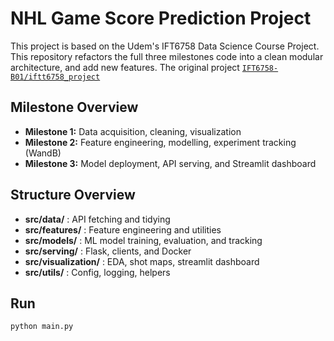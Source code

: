 # NHL Game Score Prediction Project

This project is based on the Udem's IFT6758 Data Science Course Project.
This repository refactors the full three milestones code into a clean modular architecture, and add new features.
The original project [`IFT6758-B01/iftt6758_project`](https://github.com/IFT6758-B01/iftt6758_project)

## Milestone Overview
- **Milestone 1:** Data acquisition, cleaning, visualization
- **Milestone 2:** Feature engineering, modelling, experiment tracking (WandB)
- **Milestone 3:** Model deployment, API serving, and Streamlit dashboard


## Structure Overview
- **src/data/** : API fetching and tidying
- **src/features/** : Feature engineering and utilities
- **src/models/** : ML model training, evaluation, and tracking
- **src/serving/** : Flask, clients, and Docker
- **src/visualization/** : EDA, shot maps, streamlit dashboard
- **src/utils/** : Config, logging, helpers

## Run
```bash
python main.py
```


